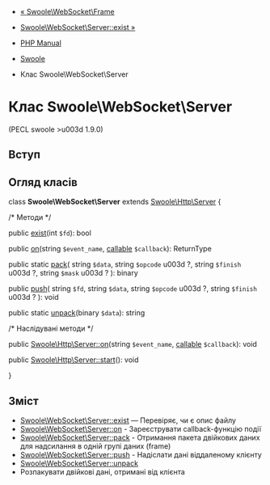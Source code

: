 - [« Swoole\WebSocket\Frame](class.swoole-websocket-frame.md)
- [Swoole\WebSocket\Server::exist »](swoole-websocket-server.exist.md)

- [PHP Manual](index.md)
- [Swoole](book.swoole.md)
- Клас Swoole\WebSocket\Server

# Клас Swoole\WebSocket\Server

(PECL swoole \>u003d 1.9.0)

## Вступ

## Огляд класів

class **Swoole\WebSocket\Server** extends
[Swoole\Http\Server](class.swoole-http-server.md) {

/\* Методи \*/

public [exist](swoole-websocket-server.exist.md)(int `$fd`): bool

public [on](swoole-websocket-server.on.md)(string `$event_name`,
[callable](language.types.callable.md) `$callback`): ReturnType

public static [pack](swoole-websocket-server.pack.md)(
string `$data`,
string `$opcode` u003d ?,
string `$finish` u003d ?,
string `$mask` u003d ?
): binary

public [push](swoole-websocket-server.push.md)(
string `$fd`,
string `$data`,
string `$opcode` u003d ?,
string `$finish` u003d ?
): void

public static [unpack](swoole-websocket-server.unpack.md)(binary
`$data`): string

/\* Наслідувані методи \*/

public [Swoole\Http\Server::on](swoole-http-server.on.md)(string
`$event_name`, [callable](language.types.callable.md) `$callback`):
void

public [Swoole\Http\Server::start](swoole-http-server.start.md)():
void

}

## Зміст

- [Swoole\WebSocket\Server::exist](swoole-websocket-server.exist.md)
— Перевіряє, чи є опис файлу
- [Swoole\WebSocket\Server::on](swoole-websocket-server.on.md) -
Зареєструвати callback-функцію події
- [Swoole\WebSocket\Server::pack](swoole-websocket-server.pack.md) -
Отримання пакета двійкових даних для надсилання в одній групі даних
(frame)
- [Swoole\WebSocket\Server::push](swoole-websocket-server.push.md) -
Надіслати дані віддаленому клієнту
- [Swoole\WebSocket\Server::unpack](swoole-websocket-server.unpack.md)
- Розпакувати двійкові дані, отримані від клієнта
